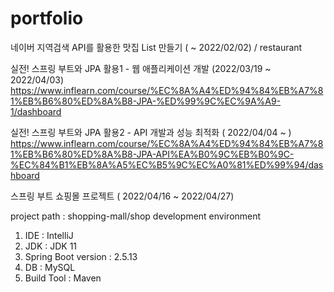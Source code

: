 # portfolio

네이버 지역검색 API를 활용한 맛집 List 만들기 ( ~ 2022/02/02) / restaurant

실전! 스프링 부트와 JPA 활용1 - 웹 애플리케이션 개발 (2022/03/19 ~ 2022/04/03)
https://www.inflearn.com/course/%EC%8A%A4%ED%94%84%EB%A7%81%EB%B6%80%ED%8A%B8-JPA-%ED%99%9C%EC%9A%A9-1/dashboard

실전! 스프링 부트와 JPA 활용2 - API 개발과 성능 최적화 ( 2022/04/04 ~ )
https://www.inflearn.com/course/%EC%8A%A4%ED%94%84%EB%A7%81%EB%B6%80%ED%8A%B8-JPA-API%EA%B0%9C%EB%B0%9C-%EC%84%B1%EB%8A%A5%EC%B5%9C%EC%A0%81%ED%99%94/dashboard

스프링 부트 쇼핑몰 프로젝트 ( 2022/04/16 ~ 2022/04/27)

project path : shopping-mall/shop
development environment
1. IDE : IntelliJ
2. JDK : JDK 11
3. Spring Boot version : 2.5.13
4. DB : MySQL
5. Build Tool : Maven
